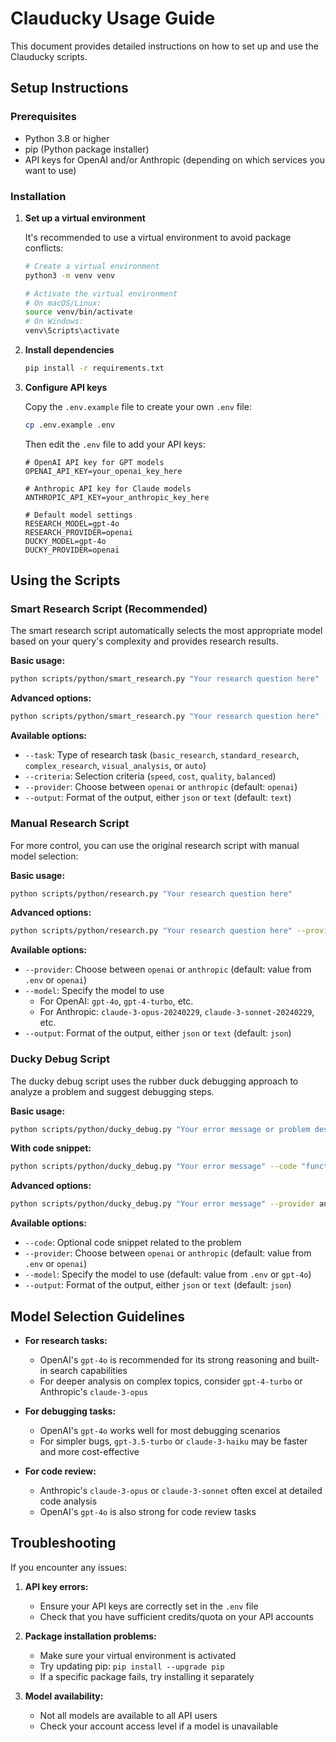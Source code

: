# Clauducky Usage Guide

This document provides detailed instructions on how to set up and use the Clauducky scripts.

## Setup Instructions

### Prerequisites
- Python 3.8 or higher
- pip (Python package installer)
- API keys for OpenAI and/or Anthropic (depending on which services you want to use)

### Installation

1. **Set up a virtual environment**

   It's recommended to use a virtual environment to avoid package conflicts:

   ```bash
   # Create a virtual environment
   python3 -m venv venv
   
   # Activate the virtual environment
   # On macOS/Linux:
   source venv/bin/activate
   # On Windows:
   venv\Scripts\activate
   ```

2. **Install dependencies**

   ```bash
   pip install -r requirements.txt
   ```

3. **Configure API keys**

   Copy the `.env.example` file to create your own `.env` file:

   ```bash
   cp .env.example .env
   ```

   Then edit the `.env` file to add your API keys:
   
   ```
   # OpenAI API key for GPT models
   OPENAI_API_KEY=your_openai_key_here
   
   # Anthropic API key for Claude models
   ANTHROPIC_API_KEY=your_anthropic_key_here
   
   # Default model settings
   RESEARCH_MODEL=gpt-4o
   RESEARCH_PROVIDER=openai
   DUCKY_MODEL=gpt-4o
   DUCKY_PROVIDER=openai
   ```

## Using the Scripts

### Smart Research Script (Recommended)

The smart research script automatically selects the most appropriate model based on your query's complexity and provides research results.

**Basic usage:**

```bash
python scripts/python/smart_research.py "Your research question here"
```

**Advanced options:**

```bash
python scripts/python/smart_research.py "Your research question here" --task complex_research --criteria quality
```

**Available options:**
- `--task`: Type of research task (`basic_research`, `standard_research`, `complex_research`, `visual_analysis`, or `auto`)
- `--criteria`: Selection criteria (`speed`, `cost`, `quality`, `balanced`)
- `--provider`: Choose between `openai` or `anthropic` (default: `openai`)
- `--output`: Format of the output, either `json` or `text` (default: `text`)

### Manual Research Script

For more control, you can use the original research script with manual model selection:

**Basic usage:**

```bash
python scripts/python/research.py "Your research question here"
```

**Advanced options:**

```bash
python scripts/python/research.py "Your research question here" --provider openai --model gpt-4o --output text
```

**Available options:**
- `--provider`: Choose between `openai` or `anthropic` (default: value from `.env` or `openai`)
- `--model`: Specify the model to use
  - For OpenAI: `gpt-4o`, `gpt-4-turbo`, etc.
  - For Anthropic: `claude-3-opus-20240229`, `claude-3-sonnet-20240229`, etc.
- `--output`: Format of the output, either `json` or `text` (default: `json`)

### Ducky Debug Script

The ducky debug script uses the rubber duck debugging approach to analyze a problem and suggest debugging steps.

**Basic usage:**

```bash
python scripts/python/ducky_debug.py "Your error message or problem description"
```

**With code snippet:**

```bash
python scripts/python/ducky_debug.py "Your error message" --code "function example() { console.log('test'); }"
```

**Advanced options:**

```bash
python scripts/python/ducky_debug.py "Your error message" --provider anthropic --model claude-3-haiku-20240307 --output text
```

**Available options:**
- `--code`: Optional code snippet related to the problem
- `--provider`: Choose between `openai` or `anthropic` (default: value from `.env` or `openai`)
- `--model`: Specify the model to use (default: value from `.env` or `gpt-4o`)
- `--output`: Format of the output, either `json` or `text` (default: `json`)

## Model Selection Guidelines

- **For research tasks:** 
  - OpenAI's `gpt-4o` is recommended for its strong reasoning and built-in search capabilities
  - For deeper analysis on complex topics, consider `gpt-4-turbo` or Anthropic's `claude-3-opus`
  
- **For debugging tasks:**
  - OpenAI's `gpt-4o` works well for most debugging scenarios
  - For simpler bugs, `gpt-3.5-turbo` or `claude-3-haiku` may be faster and more cost-effective
  
- **For code review:**
  - Anthropic's `claude-3-opus` or `claude-3-sonnet` often excel at detailed code analysis
  - OpenAI's `gpt-4o` is also strong for code review tasks

## Troubleshooting

If you encounter any issues:

1. **API key errors:**
   - Ensure your API keys are correctly set in the `.env` file
   - Check that you have sufficient credits/quota on your API accounts

2. **Package installation problems:**
   - Make sure your virtual environment is activated
   - Try updating pip: `pip install --upgrade pip`
   - If a specific package fails, try installing it separately

3. **Model availability:**
   - Not all models are available to all API users
   - Check your account access level if a model is unavailable